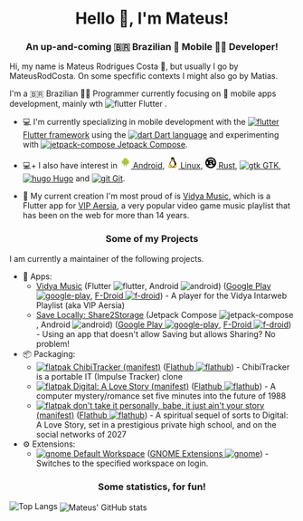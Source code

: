 <h1 align="center">Hello 👋, I'm Mateus!</h1>

<h3 align="center">An up-and-coming 🇧🇷 Brazilian 📱 Mobile 👨‍💻 Developer!</h3>

Hi, my name is Mateus Rodrigues Costa 🫡, but usually I go by MateusRodCosta. On some specfific contexts I might also go by Matias.

I'm a 🇧🇷 Brazilian 👨‍💻 Programmer currently focusing on 📱 mobile apps development, mainly wth <img src="https://www.vectorlogo.zone/logos/flutterio/flutterio-icon.svg" alt="flutter" width="20" height="20"/>  Flutter  .

- 💻 I'm currently specializing in mobile development with the [<img src="https://www.vectorlogo.zone/logos/flutterio/flutterio-icon.svg" alt="flutter" width="20" height="20"/> Flutter framework](https://flutter.dev/) using the [<img src="https://www.vectorlogo.zone/logos/dartlang/dartlang-icon.svg" alt="dart" width="20" height="20"/> Dart language](https://dart.dev/) and experimenting with [ <img src="https://api.iconify.design/simple-icons/jetpackcompose.svg" alt="jetpack-compose" width="20" height="20"/> Jetpack Compose](https://developer.android.com/jetpack/compose).

- 💻+ I also have interest in [<img src="https://raw.githubusercontent.com/devicons/devicon/master/icons/android/android-original-wordmark.svg" alt="android" width="20" height="20"/> Android](https://developer.android.com/), [<img src="https://raw.githubusercontent.com/devicons/devicon/master/icons/linux/linux-original.svg" alt="linux" width="20" height="20"/> Linux](https://www.linux.org/), [<img src="https://raw.githubusercontent.com/devicons/devicon/master/icons/rust/rust-plain.svg" alt="rust" width="20" height="20"/> Rust](https://www.rust-lang.org/), [<img src="https://upload.wikimedia.org/wikipedia/commons/7/71/GTK_logo.svg" alt="gtk" width="20" height="20"/> GTK](https://www.gtk.org/), [ <img src="https://api.iconify.design/logos-hugo.svg" alt="hugo" width="20" height="20"/> Hugo](https://gohugo.io/) and [<img src="https://www.vectorlogo.zone/logos/git-scm/git-scm-icon.svg" alt="git" width="20" height="20"/> Git](https://git-scm.com/).

- 🥹 My current creation I'm most proud of is [Vidya Music](https://play.google.com/store/apps/details?id=com.mateusrodcosta.apps.vidyamusic), which is a Flutter app for [VIP Aersia](https://www.vipvgm.net/), a very popular video game music playlist that has been on the web for more than 14 years.

<h3 align="center">Some of my Projects</h3>

I am currently a maintainer of the following projects.

- 📱 Apps:
  - [Vidya Music](https://github.com/MateusRodCosta/vidya_music) (Flutter <img src="https://www.vectorlogo.zone/logos/flutterio/flutterio-icon.svg" alt="flutter" width="20" height="20"/>, Android <img src="https://www.vectorlogo.zone/logos/android/android-icon.svg" alt="android" width="20" height="20"/>) ([Google Play <img src="https://www.vectorlogo.zone/logos/google_play/google_play-icon.svg" alt="google-play" width="20" height="20"/>](https://play.google.com/store/apps/details?id=com.mateusrodcosta.apps.vidyamusic), [F-Droid <img src="https://www.vectorlogo.zone/logos/f-droid/f-droid-icon.svg" alt="f-droid" width="20" height="20"/>](https://f-droid.org/packages/com.mateusrodcosta.apps.vidyamusic/)) -  A player for the Vidya Intarweb Playlist (aka VIP Aersia) 
  - [Save Locally: Share2Storage](https://github.com/MateusRodCosta/Share2Storage) (Jetpack Compose <img src="https://api.iconify.design/simple-icons/jetpackcompose.svg" alt="jetpack-compose" width="20" height="20"/>, Android <img src="https://www.vectorlogo.zone/logos/android/android-icon.svg" alt="android" width="20" height="20"/>) ([Google Play <img src="https://www.vectorlogo.zone/logos/google_play/google_play-icon.svg" alt="google-play" width="20" height="20"/>](https://play.google.com/store/apps/details?id=com.mateusrodcosta.apps.share2storage), [F-Droid <img src="https://www.vectorlogo.zone/logos/f-droid/f-droid-icon.svg" alt="f-droid" width="20" height="20"/>](https://f-droid.org/packages/com.mateusrodcosta.apps.share2storage/)) -  Using an app that doesn't allow Saving but allows Sharing? No problem! 
- 📦 Packaging:
  - [<img src="https://raw.githubusercontent.com/simple-icons/simple-icons/master/icons/flatpak.svg" alt="flatpak" width="20" height="20"/> ChibiTracker (manifest)](https://github.com/flathub/com.github.reduz.ChibiTracker) ([Flathub <img src="https://raw.githubusercontent.com/simple-icons/simple-icons/develop/icons/flathub.svg" alt="flathub" width="20" height="20"/>](https://flathub.org/apps/details/com.github.reduz.ChibiTracker)) - ChibiTracker is a portable IT (Impulse Tracker) clone
  - [<img src="https://raw.githubusercontent.com/simple-icons/simple-icons/master/icons/flatpak.svg" alt="flatpak" width="20" height="20"/> Digital: A Love Story (manifest)](https://github.com/flathub/com.scoutshonour.Digital) ([Flathub <img src="https://raw.githubusercontent.com/simple-icons/simple-icons/develop/icons/flathub.svg" alt="flathub" width="20" height="20"/>](https://flathub.org/apps/com.scoutshonour.Digital)) - A computer mystery/romance set five minutes into the future of 1988
  - [<img src="https://raw.githubusercontent.com/simple-icons/simple-icons/master/icons/flatpak.svg" alt="flatpak" width="20" height="20"/> don't take it personally, babe, it just ain't your story (manifest)](https://github.com/flathub/com.scoutshonour.dtipbijays) ([Flathub <img src="https://raw.githubusercontent.com/simple-icons/simple-icons/develop/icons/flathub.svg" alt="flathub" width="20" height="20"/>](https://flathub.org/apps/com.scoutshonour.dtipbijays)) - A spiritual sequel of sorts to Digital: A Love Story, set in a prestigious private high school, and on the social networks of 2027
- ⚙️ Extensions:
  - [<img src="https://www.vectorlogo.zone/logos/gnome/gnome-icon.svg" alt="gnome" width="20" height="20"/> Default Workspace](https://github.com/MateusRodCosta/gnome-shell-extension-default-workspace) ([GNOME Extensions <img src="https://www.vectorlogo.zone/logos/gnome/gnome-icon.svg" alt="gnome" width="20" height="20"/>](https://extensions.gnome.org/extension/4783/default-workspace/)) - Switches to the specified workspace on login.

<h3 align="center">Some statistics, for fun!</h3>

<p><img align="left" src="https://github-readme-stats.vercel.app/api/top-langs?username=mateusrodcosta&show_icons=true&locale=en&layout=compact" alt="Top Langs" /></p>

<p>&nbsp;<img align="center" src="https://github-readme-stats.vercel.app/api?username=mateusrodcosta&show_icons=true&locale=en" alt="Mateus' GitHub stats" /></p>
